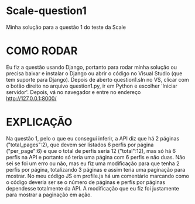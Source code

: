 # Scale-question1
Minha solução para a questão 1 do teste da Scale

# COMO RODAR

Eu fiz a questão usando Django, portanto para rodar minha solução ou precisa baixar e instalar o Django ou abrir o código no Visual Studio (que tem suporte para Django). Depois de aberto question1.sln no VS, clicar com o botão direito no arquivo question1.py, ir em Python e escolher 'Iniciar servidor'. Depois, vá no navegador e entre no endereço http://127.0.0.1:8000/

# EXPLICAÇÃO
Na questão 1, pelo o que eu consegui inferir, a API diz que há 2 páginas ("total_pages":2), que devem ser listados 6 perfis por página ("per_page":6) e que o total de perfis seria 12 ("total":12), mas só há 6 perfis na API e portanto só teria uma página com 6 perfis e não duas. Não sei se foi um erro ou não, mas eu fiz uma modificação para que tenha 2 perfis por página, totalizando 3 páginas e assim teria uma paginação para mostrar. No meu código JS em profile.js há um comentário marcando como o código deveria ser se o número de páginas e perfis por páginas dependesse totalmente da API. A modificação que eu fiz foi justamente para mostrar a paginação em ação.
